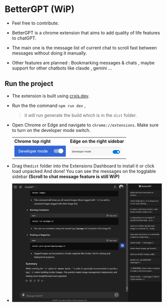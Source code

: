 # BetterGPT (WiP) 

- Feel free to contribute. 

- BetterGPT is a chrome extension that aims to add quality of life features to chatGPT.

- The main one is the message list of current chat to scroll fast between messages without doing it manually.

- Other features are planned : Bookmarking messages & chats , maybe support for other chatbots like claude , gemini ...


## Run the project 

- The extension is built using [crxjs.dev](https://crxjs.dev/vite-plugin).
- Run the the command `npm run dev` , 
	> it will run generate the build which is in the `dist` folder. 
- Open Chrome or Edge and navigate to `chrome://extensions`. Make sure to turn on the developer mode switch.
	<table>
	<tr>
		<th>Chrome top right</th>
		<th>Edge on the right sidebar</th>
	</tr>
	<tr>
		<td><img src="md/devmode%20chrome.png" alt="Chrome developer mode switch" /></td>
		<td><img src="md/devmode%20edge.png" alt="Edge developer mode switch" /></td>
	</tr>
	</table>

- Drag the`dist` folder into the Extensions Dashboard to install it or click load unpacked And done! You can see the messages on the togglable sidebar **(Scroll to chat message feature is still WiP)**
- <img src="md/preview1.png" >
